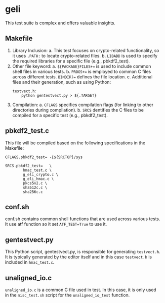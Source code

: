# geli

This test suite is complex and offers valuable insights.

## Makefile

1. Library Inclusion:
    a. This test focuses on crypto-related functionality, so it uses `.PATH:` to locate crypto-related files.
    b. `LIBADD` is used to specify the required libraries for a specific file (e.g., pbkdf2_test).
2. Other file keyword:
    a. `${PACKAGE}FILES+=` is used to include common shell files in various tests.
    b. `PROGS+=` is employed to common C files across different tests. `BINDIR?=` defines the file location.
    c. Additional files and their generation, such as using Python:
    ```
    testvect.h:
        python gentestvect.py > ${.TARGET}
    ```
3. Compilation:
    a. `CFLAGS` specifies compilation flags (for linking to other directories during compilation).
    b. `SRCS` dentifies the C files to be compiled for a specific test (e.g., pbkdf2_test).

## pbkdf2_test.c

This file will be compiled based on the following specifications in the Makefile:

```
CFLAGS.pbkdf2_test=	-I${SRCTOP}/sys

SRCS.pbkdf2_test=	\
		hmac_test.c \
		g_eli_crypto.c \
		g_eli_hmac.c \
		pkcs5v2.c \
		sha512c.c \
		sha256c.c
```

## conf.sh

conf.sh contains common shell functions that are used across various tests. It use atf function so it set `ATF_TEST=True` to use it.

## gentestvect.py

This Python script, gentestvect.py, is responsible for generating `testvect.h`. It is typically generated by the editor itself and in this case `testvect.h` is included in `hmac_test.c`.

## unaligned_io.c

`unaligned_io.c` is a common C file used in test. In this case, it is only used in the `misc_test.sh` script for the `unaligned_io_test` function.

